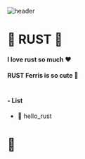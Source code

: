 ![header](https://capsule-render.vercel.app/api?type=waving&color=C4302B&height=300&section=header&text=Rust&fontSize=90&animation=fadeIn&fontColor=FFFFFF)
# 🦀 RUST 🦀
#### I love rust so much ❤️
#### RUST Ferris is so cute 🦀
####    
#   
#### - List
- 🙌 hello_rust 
# 🦀

